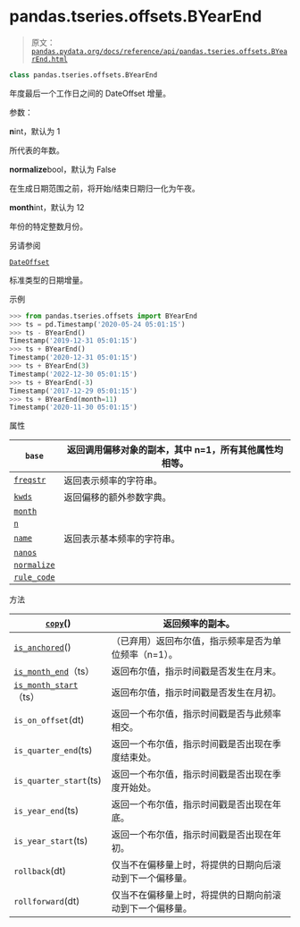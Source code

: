 # pandas.tseries.offsets.BYearEnd

> 原文：[`pandas.pydata.org/docs/reference/api/pandas.tseries.offsets.BYearEnd.html`](https://pandas.pydata.org/docs/reference/api/pandas.tseries.offsets.BYearEnd.html)

```py
class pandas.tseries.offsets.BYearEnd
```

年度最后一个工作日之间的 DateOffset 增量。

参数：

**n**int，默认为 1

所代表的年数。

**normalize**bool，默认为 False

在生成日期范围之前，将开始/结束日期归一化为午夜。

**month**int，默认为 12

年份的特定整数月份。

另请参阅

[`DateOffset`](https://pandas.pydata.org/docs/reference/api/pandas.tseries.offsets.DateOffset.html#pandas.tseries.offsets.DateOffset "pandas.tseries.offsets.DateOffset")

标准类型的日期增量。

示例

```py
>>> from pandas.tseries.offsets import BYearEnd
>>> ts = pd.Timestamp('2020-05-24 05:01:15')
>>> ts - BYearEnd()
Timestamp('2019-12-31 05:01:15')
>>> ts + BYearEnd()
Timestamp('2020-12-31 05:01:15')
>>> ts + BYearEnd(3)
Timestamp('2022-12-30 05:01:15')
>>> ts + BYearEnd(-3)
Timestamp('2017-12-29 05:01:15')
>>> ts + BYearEnd(month=11)
Timestamp('2020-11-30 05:01:15') 
```

属性

| `base` | 返回调用偏移对象的副本，其中 n=1，所有其他属性均相等。 |
| --- | --- |
| [`freqstr`](https://pandas.pydata.org/docs/reference/api/pandas.tseries.offsets.BYearEnd.freqstr.html#pandas.tseries.offsets.BYearEnd.freqstr "pandas.tseries.offsets.BYearEnd.freqstr") | 返回表示频率的字符串。 |
| [`kwds`](https://pandas.pydata.org/docs/reference/api/pandas.tseries.offsets.BYearEnd.kwds.html#pandas.tseries.offsets.BYearEnd.kwds "pandas.tseries.offsets.BYearEnd.kwds") | 返回偏移的额外参数字典。 |
| [`month`](https://pandas.pydata.org/docs/reference/api/pandas.tseries.offsets.BYearEnd.month.html#pandas.tseries.offsets.BYearEnd.month "pandas.tseries.offsets.BYearEnd.month") |  |
| [`n`](https://pandas.pydata.org/docs/reference/api/pandas.tseries.offsets.BYearEnd.n.html#pandas.tseries.offsets.BYearEnd.n "pandas.tseries.offsets.BYearEnd.n") |  |
| [`name`](https://pandas.pydata.org/docs/reference/api/pandas.tseries.offsets.BYearEnd.name.html#pandas.tseries.offsets.BYearEnd.name "pandas.tseries.offsets.BYearEnd.name") | 返回表示基本频率的字符串。 |
| [`nanos`](https://pandas.pydata.org/docs/reference/api/pandas.tseries.offsets.BYearEnd.nanos.html#pandas.tseries.offsets.BYearEnd.nanos "pandas.tseries.offsets.BYearEnd.nanos") |  |
| [`normalize`](https://pandas.pydata.org/docs/reference/api/pandas.tseries.offsets.BYearEnd.normalize.html#pandas.tseries.offsets.BYearEnd.normalize "pandas.tseries.offsets.BYearEnd.normalize") |  |
| [`rule_code`](https://pandas.pydata.org/docs/reference/api/pandas.tseries.offsets.BYearEnd.rule_code.html#pandas.tseries.offsets.BYearEnd.rule_code "pandas.tseries.offsets.BYearEnd.rule_code") |  |

方法

| [`copy`](https://pandas.pydata.org/docs/reference/api/pandas.tseries.offsets.BYearEnd.copy.html#pandas.tseries.offsets.BYearEnd.copy "pandas.tseries.offsets.BYearEnd.copy")() | 返回频率的副本。 |
| --- | --- |
| [`is_anchored`](https://pandas.pydata.org/docs/reference/api/pandas.tseries.offsets.BYearEnd.is_anchored.html#pandas.tseries.offsets.BYearEnd.is_anchored "pandas.tseries.offsets.BYearEnd.is_anchored")() | （已弃用）返回布尔值，指示频率是否为单位频率（n=1）。 |
| [`is_month_end`](https://pandas.pydata.org/docs/reference/api/pandas.tseries.offsets.BYearEnd.is_month_end.html#pandas.tseries.offsets.BYearEnd.is_month_end "pandas.tseries.offsets.BYearEnd.is_month_end")（ts） | 返回布尔值，指示时间戳是否发生在月末。 |
| [`is_month_start`](https://pandas.pydata.org/docs/reference/api/pandas.tseries.offsets.BYearEnd.is_month_start.html#pandas.tseries.offsets.BYearEnd.is_month_start "pandas.tseries.offsets.BYearEnd.is_month_start")（ts） | 返回布尔值，指示时间戳是否发生在月初。 |
| `is_on_offset`(dt) | 返回一个布尔值，指示时间戳是否与此频率相交。 |
| `is_quarter_end`(ts) | 返回一个布尔值，指示时间戳是否出现在季度结束处。 |
| `is_quarter_start`(ts) | 返回一个布尔值，指示时间戳是否出现在季度开始处。 |
| `is_year_end`(ts) | 返回一个布尔值，指示时间戳是否出现在年底。 |
| `is_year_start`(ts) | 返回一个布尔值，指示时间戳是否出现在年初。 |
| `rollback`(dt) | 仅当不在偏移量上时，将提供的日期向后滚动到下一个偏移量。 |
| `rollforward`(dt) | 仅当不在偏移量上时，将提供的日期向前滚动到下一个偏移量。 |
